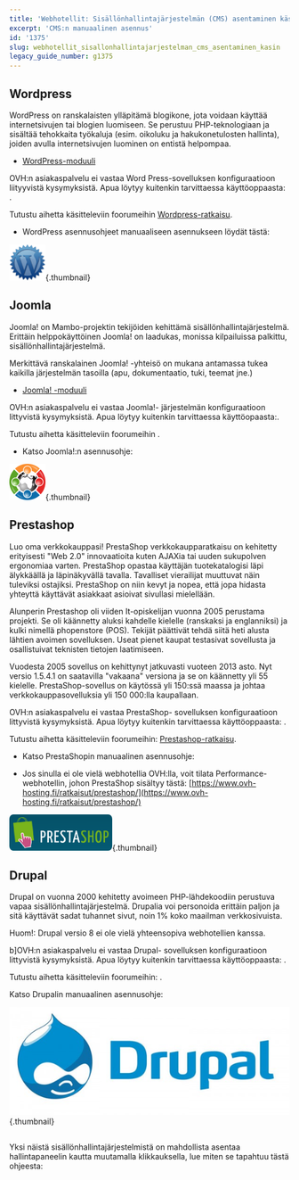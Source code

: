 ```yaml
---
title: 'Webhotellit: Sisällönhallintajärjestelmän (CMS) asentaminen käsin'
excerpt: 'CMS:n manuaalinen asennus'
id: '1375'
slug: webhotellit_sisallonhallintajarjestelman_cms_asentaminen_kasin
legacy_guide_number: g1375
---
```



## Wordpress
WordPress on ranskalaisten ylläpitämä blogikone, jota voidaan käyttää internetsivujen tai blogien luomiseen. Se perustuu PHP-teknologiaan ja sisältää tehokkaita työkaluja (esim. oikoluku ja hakukonetulosten hallinta), joiden avulla internetsivujen luominen on entistä helpompaa.



- [WordPress-moduuli](https://www.ovh-hosting.fi/webhotelli/website/wordpress.xml)

 OVH:n asiakaspalvelu ei vastaa Word Press-sovelluksen konfiguraatioon liityyvistä kysymyksistä. Apua löytyy kuitenkin tarvittaessa käyttöoppaasta: []({legacy}2053).


Tutustu aihetta käsitteleviin foorumeihin [ Wordpress-ratkaisu](http://www.wordpress.org/).



- WordPress asennusohjeet manuaaliseen asennukseen löydät tästä:[]({legacy}1977)



![](images/img_3379.jpg){.thumbnail}


## Joomla
Joomla! on Mambo-projektin tekijöiden kehittämä sisällönhallintajärjestelmä.
Erittäin helppokäyttöinen Joomla! on laadukas, monissa kilpailuissa palkittu, sisällönhallintajärjestelmä.

Merkittävä ranskalainen Joomla! -yhteisö on mukana antamassa tukea kaikilla järjestelmän tasoilla (apu, dokumentaatio, tuki, teemat jne.)


- [Joomla! -moduuli](https://www.ovh-hosting.fi/webhotelli/website/joomla.xml)


OVH:n asiakaspalvelu ei vastaa Joomla!- järjestelmän konfiguraatioon littyvistä kysymyksistä.
 Apua löytyy kuitenkin tarvittaessa käyttöopaasta:[]({legacy}2053).



Tutustu aihetta käsitteleviin foorumeihin [](http://www.joomlaportal.fi/).


- Katso Joomla!:n asennusohje:[]({legacy}1978)



![](images/img_3380.jpg){.thumbnail}


## Prestashop
Luo oma verkkokauppasi! PrestaShop verkkokaupparatkaisu on kehitetty erityisesti "Web 2.0" innovaatioita kuten AJAXia tai uuden sukupolven ergonomiaa varten. PrestaShop opastaa käyttäjän tuotekatalogisi läpi älykkäällä ja läpinäkyvällä tavalla. Tavalliset vierailijat muuttuvat näin tuleviksi ostajiksi. PrestaShop on niin kevyt ja nopea, että jopa hidasta yhteyttä käyttävät asiakkaat asioivat sivullasi mielellään.


Alunperin  Prestashop oli viiden It-opiskelijan vuonna 2005 perustama projekti. Se oli käännetty aluksi kahdelle kielelle (ranskaksi ja englanniksi) ja kulki nimellä phopenstore (POS). Tekijät päättivät tehdä siitä heti alusta lähtien avoimen sovelluksen. Useat pienet kaupat testasivat sovellusta ja osallistuivat teknisten tietojen laatimiseen.

Vuodesta 2005 sovellus on kehittynyt jatkuvasti vuoteen 2013 asto. Nyt versio 1.5.4.1 on saatavilla "vakaana" versiona ja se on käännetty yli 55 kielelle. PrestaShop-sovellus on käytössä yli 150:ssä maassa ja johtaa verkkokauppasovelluksia yli 150 000:lla kaupallaan.


OVH:n asiakaspalvelu ei vastaa PrestaShop- sovelluksen konfiguraatioon littyvistä kysymyksistä.
Apua löytyy kuitenkin tarvittaessa käyttöoppaasta: []({legacy}2053).

Tutustu aihetta käsitteleviin foorumeihin: [Prestashop-ratkaisu](https://www.prestashop.com/forums/). 




- Katso PrestaShopin manuaalinen asennusohje:[]({legacy}1979)

- Jos sinulla ei ole vielä webhotellia OVH:lla, voit tilata Performance-webhotellin, johon PrestaShop sisältyy tästä: [https://www.ovh-hosting.fi/ratkaisut/prestashop/](https://www.ovh-hosting.fi/ratkaisut/prestashop/)



![](images/img_3381.jpg){.thumbnail}


## Drupal
Drupal on vuonna 2000 kehitetty avoimeen PHP-lähdekoodiin perustuva vapaa sisällönhallintajärjestelmä. Drupalia voi personoida erittäin paljon ja sitä käyttävät sadat tuhannet sivut, noin 1% koko maailman verkkosivuista.


Huom!: Drupal versio 8 ei ole vielä yhteensopiva webhotellien kanssa.

b]OVH:n asiakaspalvelu ei vastaa Drupal- sovelluksen konfiguraatioon littyvistä kysymyksistä.
Apua löytyy kuitenkin tarvittaessa käyttöoppaasta: []({legacy}2053).

Tutustu aihetta käsitteleviin foorumeihin: [](https://www.drupal.org/).


Katso Drupalin manuaalinen asennusohje: []({legacy}1976)

![](images/img_3382.jpg){.thumbnail}


## 
Yksi näistä sisällönhallintajärjestelmistä on mahdollista asentaa hallintapaneelin kautta muutamalla klikkauksella, lue miten se tapahtuu tästä ohjeesta: []({legacy}1402)

